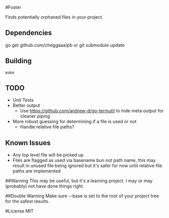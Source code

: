#Foster

Finds potentially orphaned files in your project.

## Dependencies
go get github.com/cheggaaa/pb
or git submodule update

## Building
`make`

## TODO
- Unit Tests
- Better output
    - Use https://github.com/andrew-d/go-termutil to hide meta output for cleaner piping 
- More robust guessing for determining if a file is used or not
    - Handle relative file paths? 

## Known Issues
- Any top level file will be picked up
- Files are flagged as used via basename bun not path name, this may result in unused file being ignored
    but it's safer for now until relative file paths are implemented

##Warning
This may be useful, but it's a learning project. 
I may or may (probably) not have done things right.

##Double Warning
Make sure --base is set to the root of your project tree for the safest results. 


#License
MIT
